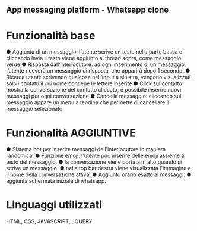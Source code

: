 ## App messaging platform - Whatsapp clone

# Funzionalità base
	
●	Aggiunta di un messaggio: l’utente scrive un testo nella parte bassa e cliccando invia il testo viene aggiunto al thread sopra, come messaggio verde
●	Risposta dall’interlocutore: ad ogni inserimento di un messaggio, l’utente riceverà un messaggio di risposta, che apparirà dopo 1 secondo.
●	Ricerca utenti: scrivendo qualcosa nell’input a sinistra, vengono visualizzati solo i contatti il cui nome contiene le lettere inserite 
●	Click sul contatto mostra la conversazione del contatto cliccato, è possibile inserire nuovi messaggi per ogni conversazione
●	Cancella messaggio: cliccando sul messaggio appare un menu a tendina che permette di cancellare il messaggio selezionato

# Funzionalità AGGIUNTIVE

● Sistema bot per inserire messaggi dell'interlocutore in maniera randomica.
● Funzione emoji: l'utente può inserire delle emoji assieme al testo del messaggio.
● la conversazione viene portata in alto quando si scrive un messaggio.
● nella top bar destra viene visualizzata l'immagine e il nome della conversazione attiva.
● Aggiunto orario esatto ai messaggi.
● aggiunta schermata iniziale di whatsapp.

# Linguaggi utilizzati
HTML, CSS, JAVASCRIPT, JQUERY
